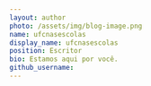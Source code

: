 ```yaml
---
layout: author
photo: /assets/img/blog-image.png
name: ufcnasescolas
display_name: ufcnasescolas
position: Escritor
bio: Estamos aqui por você.
github_username: 
---
```


